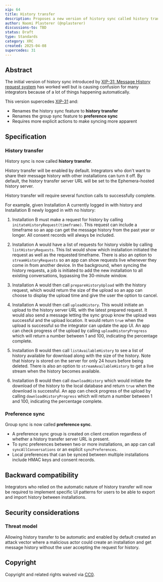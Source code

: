 ```yaml
---
xip: 64
title: History transfer
description: Proposes a new version of history sync called history transfer that requires more explicit user actions to make syncing more apparent.
author: Naomi Plasterer (@nplasterer)
discussions-to: TBD
status: Draft
type: Standards
category: XRC
created: 2025-04-08
supercedes: 31
---
```


## Abstract

The initial version of history sync introduced by [XIP-31: Message History request system](xip-31-message-history.md) has worked well but is causing confusion for many integrators because of a lot of things happening automatically.

This version supercedes [XIP-31](xip-31-message-history.md) and:

- Renames the history sync feature to **history transfer**
- Renames the group sync feature to **preference sync**
- Requires more explicit actions to make syncing more apparent

## Specification

### History transfer

History sync is now called **history transfer**.

History transfer will be enabled by default. Integrators who don't want to share their message history with other installations can turn it off. By default, the history transfer server URL will be set to the Ephemera-hosted history server.

History transfer will require several function calls to successfully complete.

For example, given Installation A currently logged in with history and Installation B newly logged in with no history:

1. Installation B must make a request for history by calling `initateHistoryRequest(timeframe)`. This request can include a timeframe so an app can get the message history from the past year or longer. All consent records will always be included.

2. Installation A would have a list of requests for history visible by calling `listHistoryRequests`. This list would show which installation initiated the request as well as the requested timeframe. There is also an option to `streamHistoryRequests` so an app can show requests live whenever they come in from another device. In the background, when syncing the history requests, a job is initiated to add the new installation to all existing conversations, bypassing the 30-minute window.

3. Installation A would then call `prepareHistoryUpload` with the history request, which would return the size of the upload so an app can choose to display the upload time and give the user the option to cancel.

4. Installation A would then call `uploadHistory`. This would initiate an upload to the history server URL with the latest prepared request. It would also send a message letting the sync group know the upload was successful and the upload location. It would return `true` when the upload is successful so the integrator can update the app UI. An app can check progress of the upload by calling `uploadHistoryProgress` which will return a number between 1 and 100, indicating the percentage complete.

5. Installation B would then call `listAvailableHistory` to see a list of history available for download along with the size of the history. Note that history is stored on the server for only 24 hours before being deleted. There is also an option to `streamAvailableHistory` to get a live stream when the history becomes available.

6. Installation B would then call `downloadHistory` which would initiate the download of the history to the local database and return `true` when the download is successful. An app can check progress of the upload by calling `downloadHistoryProgress` which will return a number between 1 and 100, indicating the percentage complete.

### Preference sync

Group sync is now called **preference sync**.

- A preference sync group is created on client creation regardless of whether a history transfer server URL is present.
- To sync preferences between two or more installations, an app can call `syncAllConversations` or an explicit `syncPreferences`.
- Local preferences that can be synced between multiple installations include HMAC keys and consent records.

## Backward compatibility

Integrators who relied on the automatic nature of history transfer will now be required to implement specific UI patterns for users to be able to export and import history between installations.

## Security considerations

### Threat model

Allowing history transfer to be automatic and enabled by default created an attack vector where a malicious actor could create an installation and get message history without the user accepting the request for history.

## Copyright

Copyright and related rights waived via [CC0](https://creativecommons.org/publicdomain/zero/1.0/).
